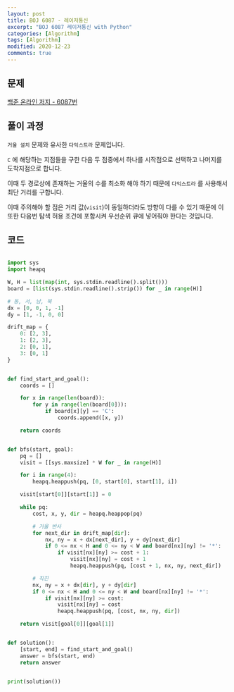 ```yaml
---
layout: post
title: BOJ 6087 - 레이저통신
excerpt: "BOJ 6087 레이저통신 with Python"
categories: [Algorithm]
tags: [Algorithm]
modified: 2020-12-23
comments: true
---
```


## 문제

[백준 온라인 저지 - 6087번](https://www.acmicpc.net/problem/6087)

## 풀이 과정

`거울 설치` 문제와 유사한 `다익스트라` 문제입니다.

`C` 에 해당하는 지점들을 구한 다음 두 점중에서 하나를 시작점으로 선택하고 나머지를 도착지점으로 합니다.

이때 두 경로상에 존재하는 거울의 수를 최소화 해야 하기 때문에 `다익스트라` 를 사용해서 최단 거리를 구합니다.

이때 주의해야 할 점은 거리 값(`visit`)이 동일하더라도 방향이 다를 수 있기 때문에 이 또한 다음번 탐색 허용 조건에 포함시켜 우선순위 큐에 넣어줘야 한다는 것입니다.

## 코드

```python

import sys
import heapq

W, H = list(map(int, sys.stdin.readline().split()))
board = [list(sys.stdin.readline().strip()) for _ in range(H)]

# 동, 서, 남, 북
dx = [0, 0, 1, -1]
dy = [1, -1, 0, 0]

drift_map = {
    0: [2, 3],
    1: [2, 3],
    2: [0, 1],
    3: [0, 1]
}


def find_start_and_goal():
    coords = []

    for x in range(len(board)):
        for y in range(len(board[0])):
            if board[x][y] == 'C':
                coords.append([x, y])

    return coords


def bfs(start, goal):
    pq = []
    visit = [[sys.maxsize] * W for _ in range(H)]

    for i in range(4):
        heapq.heappush(pq, [0, start[0], start[1], i])

    visit[start[0]][start[1]] = 0

    while pq:
        cost, x, y, dir = heapq.heappop(pq)

        # 거울 반사
        for next_dir in drift_map[dir]:
            nx, ny = x + dx[next_dir], y + dy[next_dir]
            if 0 <= nx < H and 0 <= ny < W and board[nx][ny] != '*':
                if visit[nx][ny] >= cost + 1:
                    visit[nx][ny] = cost + 1
                    heapq.heappush(pq, [cost + 1, nx, ny, next_dir])

        # 직진
        nx, ny = x + dx[dir], y + dy[dir]
        if 0 <= nx < H and 0 <= ny < W and board[nx][ny] != '*':
            if visit[nx][ny] >= cost:
                visit[nx][ny] = cost
                heapq.heappush(pq, [cost, nx, ny, dir])

    return visit[goal[0]][goal[1]]


def solution():
    [start, end] = find_start_and_goal()
    answer = bfs(start, end)
    return answer


print(solution())


```
